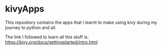 # kivyApps
This repository contains the apps that I learnt to make using kivy during my journey to python and all.

The link I followed to learn all this stuff is: https://kivy.org/docs/gettingstarted/intro.html


